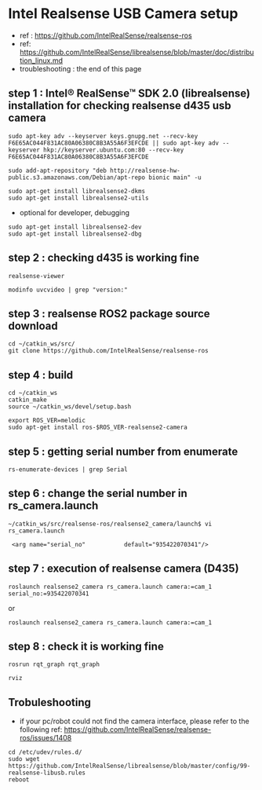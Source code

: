 # Intel Realsense USB Camera setup

- ref : https://github.com/IntelRealSense/realsense-ros
- ref: https://github.com/IntelRealSense/librealsense/blob/master/doc/distribution_linux.md
- troubleshooting : the end of this page

## step 1 : Intel® RealSense™ SDK 2.0 (librealsense) installation for checking realsense d435 usb camera 

```
sudo apt-key adv --keyserver keys.gnupg.net --recv-key F6E65AC044F831AC80A06380C8B3A55A6F3EFCDE || sudo apt-key adv --keyserver hkp://keyserver.ubuntu.com:80 --recv-key F6E65AC044F831AC80A06380C8B3A55A6F3EFCDE

sudo add-apt-repository "deb http://realsense-hw-public.s3.amazonaws.com/Debian/apt-repo bionic main" -u

sudo apt-get install librealsense2-dkms
sudo apt-get install librealsense2-utils
```
- optional for developer, debugging
```
sudo apt-get install librealsense2-dev
sudo apt-get install librealsense2-dbg
```

## step 2 : checking d435 is working fine
```
realsense-viewer
```
```
modinfo uvcvideo | grep "version:"
```

## step 3 : realsense ROS2 package source download
```
cd ~/catkin_ws/src/
git clone https://github.com/IntelRealSense/realsense-ros
```

## step 4 : build
```
cd ~/catkin_ws
catkin_make
source ~/catkin_ws/devel/setup.bash
```
```
export ROS_VER=melodic 
sudo apt-get install ros-$ROS_VER-realsense2-camera
```

## step 5 : getting serial number from enumerate
```
rs-enumerate-devices | grep Serial
```


## step 6 : change the serial number in rs_camera.launch 
```
~/catkin_ws/src/realsense-ros/realsense2_camera/launch$ vi rs_camera.launch
```
```
 <arg name="serial_no"           default="935422070341"/>

```

## step 7 : execution of realsense camera (D435)
```
roslaunch realsense2_camera rs_camera.launch camera:=cam_1 serial_no:=935422070341
```
or
```
roslaunch realsense2_camera rs_camera.launch camera:=cam_1 
```

## step 8 : check it is working fine

```
rosrun rqt_graph rqt_graph
```
```
rviz
```

## Trobuleshooting

- if your pc/robot could not find the camera interface, please refer to the following
  ref: https://github.com/IntelRealSense/realsense-ros/issues/1408
```
cd /etc/udev/rules.d/ 
sudo wget https://github.com/IntelRealSense/librealsense/blob/master/config/99-realsense-libusb.rules
reboot
```
